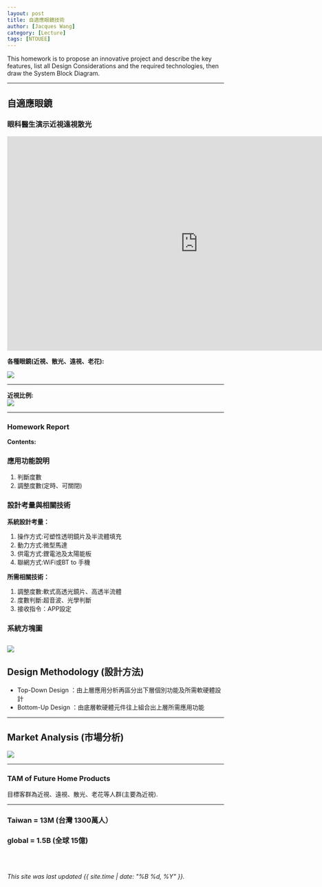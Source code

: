 ```yaml
---
layout: post
title: 自適應眼鏡技術
author: [Jacques Wang]
category: [Lecture]
tags: [NTOUEE]
---
```


This homework is to propose an innovative project and describe the key features, list all Design Considerations and the required technologies, then draw the System Block Diagram.

---
## 自適應眼鏡

### 眼科醫生演示近視遠視散光
<iframe width="885" height="498" src="https://www.youtube.com/embed/frFwuF1fbM0" title="【你有視力問題嗎?】眼科醫生演示近視遠視散光" frameborder="0" allow="accelerometer; autoplay; clipboard-write; encrypted-media; gyroscope; picture-in-picture; web-share" allowfullscreen></iframe>

**各種眼鏡(近視、散光、遠視、老花):**<br>

![](https://media.gettyimages.com/vectors/various-black-silhouette-glasses-eyeglasses-frames-set-sunglasses-vector-id1003883462)

---
**近視比例:**<br>
![](https://www.taiwanpb.org/uploadfile/C01/images/%E6%9C%AA%E5%91%BD%E5%90%8D-1-2(1).jpg)


---
### Homework Report
**Contents:**<br>

### 應用功能說明
1. 判斷度數
2. 調整度數(定時、可關閉)

### 設計考量與相關技術
**系統設計考量：**<br>
1. 操作方式:可塑性透明鏡片及半流體填充
2. 動力方式:微型馬達
3. 供電方式:鋰電池及太陽能板
4. 聯網方式:WiFi或BT to 手機

**所需相關技術：**
1. 調整度數:軟式高透光鏡片、高透半流體
2. 度數判斷:超音波、光學判斷
3. 接收指令：APP設定

### 系統方塊圖
![](https://github.com/Jacques3131/MCU-project/blob/images/666.png?raw=true)
---
## Design Methodology (設計方法)
* Top-Down Design  ：由上層應用分析再區分出下層個別功能及所需軟硬體設計
* Bottom-Up Design ：由底層軟硬體元件往上組合出上層所需應用功能

---
## Market Analysis (市場分析)
![](https://www.modernmgz.com/wan2/upload/images/20180710154032.jpg)

---
### TAM of Future Home Products
目標客群為近視、遠視、散光、老花等人群(主要為近視).<br>

---
### Taiwan = 13M (台灣 1300萬人）

### global  = 1.5B (全球 15億)




<br>
<br>

*This site was last updated {{ site.time | date: "%B %d, %Y" }}.*


